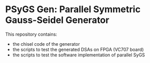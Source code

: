 # PSyGS Gen: Parallel Symmetric Gauss-Seidel Generator

This repository contains:
* the chisel code of the generator
* the scripts to test the generated DSAs on FPGA (VC707 board)
* the scripts to test the software implementation of parallel SyGS
